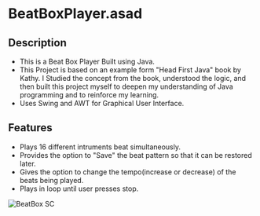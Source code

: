 # BeatBoxPlayer.asad
## Description
- This is a Beat Box Player Built using Java.
- This Project is based on an example form "Head First Java" book by Kathy. I Studied the concept from the book, understood the logic, and 
  then built this project myself to deepen my understanding of Java programming and to reinforce my learning.
- Uses Swing and AWT for Graphical User Interface.
## Features
- Plays 16 different intruments beat simultaneously.
- Provides the option to "Save" the beat pattern so that it can be restored later.
- Gives the option to change the tempo(increase or decrease) of the beats being played.
- Plays in loop until user presses stop.

![BeatBox SC](https://github.com/user-attachments/assets/d7f09b68-5e88-497b-90d5-fb172ca0ccbf)


